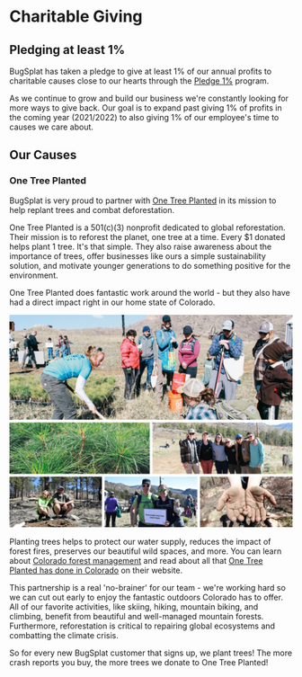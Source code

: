 # Charitable Giving

## Pledging at least 1%

BugSplat has taken a pledge to give at least 1% of our annual profits to charitable causes close to our hearts through the [Pledge 1%](https://pledge1percent.org/) program.  

As we continue to grow and build our business we're constantly looking for more ways to give back.  Our goal is to expand past giving 1% of profits in the coming year \(2021/2022\) to also giving 1% of our employee's time to causes we care about.  

## Our Causes

### One Tree Planted 

BugSplat is very proud to partner with [One Tree Planted](https://onetreeplanted.org/) in its mission to help replant trees and combat deforestation.

One Tree Planted is a 501\(c\)\(3\) nonprofit dedicated to global reforestation. Their mission is to reforest the planet, one tree at a time. Every $1 donated helps plant 1 tree. It's that simple. They also raise awareness about the importance of trees, offer businesses like ours a simple sustainability solution, and motivate younger generations to do something positive for the environment.

One Tree Planted does fantastic work around the world - but they also have had a direct impact right in our home state of Colorado.

![](../../.gitbook/assets/cc7b5b9ed06dac7068816efbd0bd59fc.jpg)

Planting trees helps to protect our water supply, reduces the impact of forest fires, preserves our beautiful wild spaces, and more. You can learn about [Colorado forest management](https://www.globalforestwatch.org/map/country/USA/6?mainMap=eyJzaG93QW5hbHlzaXMiOnRydWV9&map=eyJ6b29tIjo2LjUwMzM3MzkyNTY4MDY2NSwiY2VudGVyIjp7ImxhdCI6MzkuMDI1NDcxMjcwNDQ3NTU0LCJsbmciOi0xMDUuNTUxNTUwMDAwMDAwMDJ9LCJjYW5Cb3VuZCI6ZmFsc2UsImJib3giOltdLCJiZWFyaW5nIjowLCJwaXRjaCI6MH0%3D&menu=eyJtZW51U2VjdGlvbiI6IiIsImRhdGFzZXRDYXRlZ29yeSI6IiIsInNlYXJjaCI6IkNvbG9yYWRvIn0%3D) and read about all that [One Tree Planted has done in Colorado](https://onetreeplanted.org/blogs/stories/reforestation-recap-trees-colorado) on their website.

This partnership is a real 'no-brainer' for our team - we're working hard so we can cut out early to enjoy the fantastic outdoors Colorado has to offer. All of our favorite activities, like skiing, hiking, mountain biking, and climbing, benefit from beautiful and well-managed mountain forests.  Furthermore, reforestation is critical to repairing global ecosystems and combatting the climate crisis.

So for every new BugSplat customer that signs up, we plant trees! The more crash reports you buy, the more trees we donate to One Tree Planted!





